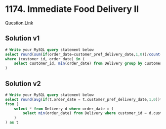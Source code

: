 # 1174. Immediate Food Delivery II
[Question Link](https://leetcode.com/problems/immediate-food-delivery-ii/)
## Solution v1
```sql
# Write your MySQL query statement below
select round(sum(if(order_date=customer_pref_delivery_date,1,0))/count(*)*100, 2) as immediate_percentage from Delivery
where (customer_id, order_date) in (
    select customer_id, min(order_date) from Delivery group by customer_id
)
```
## Solution v2
```sql
# Write your MySQL query statement below
select round(avg(if(t.order_date = t.customer_pref_delivery_date,1,0))*100, 2) as immediate_percentage
from (
    select * from Delivery d where order_date = (
        select min(order_date) from Delivery where customer_id = d.customer_id
    )
) as t
```
